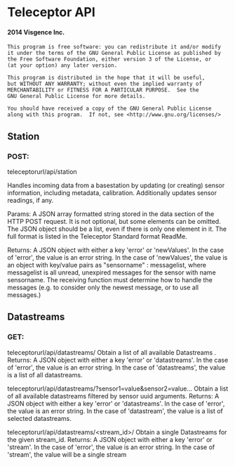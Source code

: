 # Teleceptor API

#### 2014 Visgence Inc.
    This program is free software: you can redistribute it and/or modify
    it under the terms of the GNU General Public License as published by
    the Free Software Foundation, either version 3 of the License, or
    (at your option) any later version.

    This program is distributed in the hope that it will be useful,
    but WITHOUT ANY WARRANTY; without even the implied warranty of
    MERCHANTABILITY or FITNESS FOR A PARTICULAR PURPOSE.  See the
    GNU General Public License for more details.

    You should have received a copy of the GNU General Public License
    along with this program.  If not, see <http://www.gnu.org/licenses/>

## Station

### POST:
teleceptorurl/api/station

Handles incoming data from a basestation by updating (or creating) sensor information, including metadata, calibration. Additionally updates sensor readings, if any.

Params:
A JSON array formatted string stored in the data section of the HTTP POST request.
It is not optional, but some elements can be omitted. The JSON object should be a list, even if there is only one element in it.
The full format is listed in the Teleceptor Standard format ReadMe.

Returns:
A JSON object with either a key 'error' or 'newValues'. In the case of 'error', the value is an error string.
In the case of 'newValues', the value is an object with key/value pairs as "sensorname" : messagelist, where messagelist is all unread,
unexpired messages for the sensor with name sensorname.
The receiving function must determine how to handle the messages (e.g. to consider only the newest message, or to use all messages.)


## Datastreams

### GET:

teleceptorurl/api/datastreams/
Obtain a list of all available Datastreams .
Returns:
A JSON object with either a key 'error' or 'datastreams'.
In the case of 'error', the value is an error string.
In the case of 'datastreams', the value is a list of all datastreams.


teleceptorurl/api/datastreams/?sensor1=value&sensor2=value...
Obtain a list of all available datastreams filtered by sensor uuid arguments.
Returns:
A JSON object with either a key 'error' or 'datastreams'.
In the case of 'error', the value is an error string.
In the case of 'datastream', the value is a list of selected datastreams.


teleceptorurl/api/datastreams/<stream_id>/
Obtain a single Datastreams for the given stream_id.
Returns:
A JSON object with either a key 'error' or 'stream'.
In the case of 'error', the value is an error string.
In the case of 'stream', the value will be a single stream

